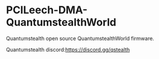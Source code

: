 # PCILeech-DMA-QuantumstealthWorld
Quantumstealth open source QuantumstealthWorld firmware.

Quantumstealth discord:https://discord.gg/qstealth

